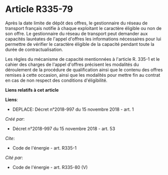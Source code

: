 # Article R335-79

Après la date limite de dépôt des offres, le gestionnaire du réseau de transport français notifie à chaque exploitant le
caractère éligible ou non de son offre. Le gestionnaire du réseau de transport peut demander aux capacités lauréates de
l'appel d'offres les informations nécessaires pour lui permettre de vérifier le caractère éligible de la capacité pendant
toute la durée de contractualisation.

Les règles du mécanisme de capacité mentionnées à l'article R. 335-1 et le cahier des charges de l'appel d'offres précisent
les modalités du déroulement de la procédure de qualification ainsi que le contenu des offres remises à cette occasion, ainsi
que les modalités pour mettre fin au contrat en cas de non respect des conditions d'éligibilité.

**Liens relatifs à cet article**

**Liens**:

  - DEPLACE: Décret n°2018-997 du 15 novembre 2018 - art. 1

_Créé par_:

  - Décret n°2018-997 du 15 novembre 2018 - art. 53

_Cite_:

  - Code de l'énergie - art. R335-1

_Cité par_:

  - Code de l'énergie - art. R335-80 (V)
